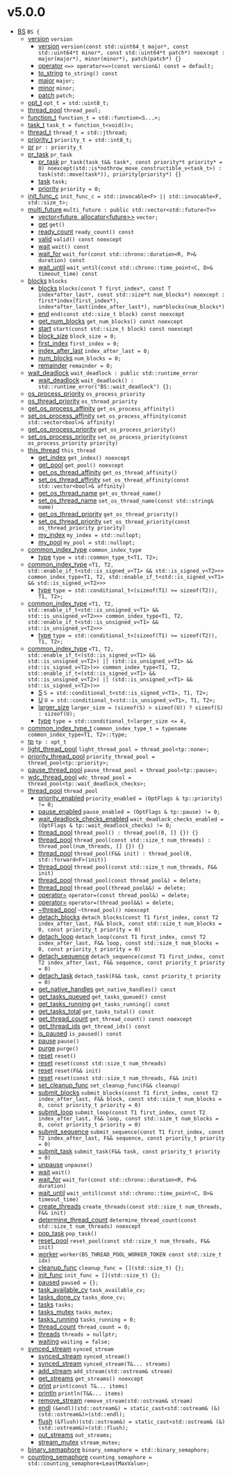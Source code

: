 # v5.0.0

- [BS](https://github.com/rurumimic/cplusplus/blob/master/src/thread-pool/include/BS_thread_pool.hpp#L112) `BS {`
  - [version](https://github.com/rurumimic/cplusplus/blob/master/src/thread-pool/include/BS_thread_pool.hpp#L121) `version`
    - [version](https://github.com/rurumimic/cplusplus/blob/master/src/thread-pool/include/BS_thread_pool.hpp#L123) `version(const std::uint64_t major*, const std::uint64*t minor*, const std::uint64*t patch*) noexcept : major(major*), minor(minor*), patch(patch*) {}`
    - [operator](https://github.com/rurumimic/cplusplus/blob/master/src/thread-pool/include/BS_thread_pool.hpp#L127) `<=> operator<=>(const version&) const = default;`
    - [to_string](https://github.com/rurumimic/cplusplus/blob/master/src/thread-pool/include/BS_thread_pool.hpp#L160) `to_string() const`
    - [major](https://github.com/rurumimic/cplusplus/blob/master/src/thread-pool/include/BS_thread_pool.hpp#L171) `major;`
    - [minor](https://github.com/rurumimic/cplusplus/blob/master/src/thread-pool/include/BS_thread_pool.hpp#L172) `minor;`
    - [patch](https://github.com/rurumimic/cplusplus/blob/master/src/thread-pool/include/BS_thread_pool.hpp#L173) `patch;`
  - [opt_t](https://github.com/rurumimic/cplusplus/blob/master/src/thread-pool/include/BS_thread_pool.hpp#L222) `opt_t = std::uint8_t;`
  - [thread_pool](https://github.com/rurumimic/cplusplus/blob/master/src/thread-pool/include/BS_thread_pool.hpp#L225) `thread_pool;`
  - [function_t](https://github.com/rurumimic/cplusplus/blob/master/src/thread-pool/include/BS_thread_pool.hpp#L238) `function_t = std::function<S...>;`
  - [task_t](https://github.com/rurumimic/cplusplus/blob/master/src/thread-pool/include/BS_thread_pool.hpp#L244) `task_t = function_t<void()>;`
  - [thread_t](https://github.com/rurumimic/cplusplus/blob/master/src/thread-pool/include/BS_thread_pool.hpp#L250) `thread_t = std::jthread;`
  - [priority_t](https://github.com/rurumimic/cplusplus/blob/master/src/thread-pool/include/BS_thread_pool.hpp#L271) `priority_t = std::int8_t;`
  - [pr](https://github.com/rurumimic/cplusplus/blob/master/src/thread-pool/include/BS_thread_pool.hpp#L276) `pr : priority_t`
  - [pr_task](https://github.com/rurumimic/cplusplus/blob/master/src/thread-pool/include/BS_thread_pool.hpp#L288) `pr_task`
    - [pr_task](https://github.com/rurumimic/cplusplus/blob/master/src/thread-pool/include/BS_thread_pool.hpp#L296) `pr_task(task_t&& task*, const priority*t priority* = 0) noexcept(std::is*nothrow_move_constructible_v<task_t>) : task(std::move(task*)), priority(priority*) {}`
    - [task](https://github.com/rurumimic/cplusplus/blob/master/src/thread-pool/include/BS_thread_pool.hpp#L313) `task;`
    - [priority](https://github.com/rurumimic/cplusplus/blob/master/src/thread-pool/include/BS_thread_pool.hpp#L318) `priority = 0;`
  - [init_func_c](https://github.com/rurumimic/cplusplus/blob/master/src/thread-pool/include/BS_thread_pool.hpp#L325) `init_func_c = std::invocable<F> || std::invocable<F, std::size_t>;`
  - [multi_future](https://github.com/rurumimic/cplusplus/blob/master/src/thread-pool/include/BS_thread_pool.hpp#L338) `multi_future : public std::vector<std::future<T>>`
    - [vector<future<type-parameter-0-0>, allocator<future<type-parameter-0-0>>>](https://github.com/rurumimic/cplusplus/blob/master/src/thread-pool/include/BS_thread_pool.hpp#L342) `vector;`
    - [get](https://github.com/rurumimic/cplusplus/blob/master/src/thread-pool/include/BS_thread_pool.hpp#L349) `get()`
    - [ready_count](https://github.com/rurumimic/cplusplus/blob/master/src/thread-pool/include/BS_thread_pool.hpp#L372) `ready_count() const`
    - [valid](https://github.com/rurumimic/cplusplus/blob/master/src/thread-pool/include/BS_thread_pool.hpp#L388) `valid() const noexcept`
    - [wait](https://github.com/rurumimic/cplusplus/blob/master/src/thread-pool/include/BS_thread_pool.hpp#L399) `wait() const`
    - [wait_for](https://github.com/rurumimic/cplusplus/blob/master/src/thread-pool/include/BS_thread_pool.hpp#L414) `wait_for(const std::chrono::duration<R, P>& duration) const`
    - [wait_until](https://github.com/rurumimic/cplusplus/blob/master/src/thread-pool/include/BS_thread_pool.hpp#L435) `wait_until(const std::chrono::time_point<C, D>& timeout_time) const`
  - [blocks](https://github.com/rurumimic/cplusplus/blob/master/src/thread-pool/include/BS_thread_pool.hpp#L453) `blocks`
    - [blocks](https://github.com/rurumimic/cplusplus/blob/master/src/thread-pool/include/BS_thread_pool.hpp#L463) `blocks(const T first_index*, const T index*after_last*, const std::size*t num_blocks*) noexcept : first*index(first_index*), index*after_last(index_after_last*), num*blocks(num_blocks*)`
    - [end](https://github.com/rurumimic/cplusplus/blob/master/src/thread-pool/include/BS_thread_pool.hpp#L489) `end(const std::size_t block) const noexcept`
    - [get_num_blocks](https://github.com/rurumimic/cplusplus/blob/master/src/thread-pool/include/BS_thread_pool.hpp#L499) `get_num_blocks() const noexcept`
    - [start](https://github.com/rurumimic/cplusplus/blob/master/src/thread-pool/include/BS_thread_pool.hpp#L510) `start(const std::size_t block) const noexcept`
    - [block_size](https://github.com/rurumimic/cplusplus/blob/master/src/thread-pool/include/BS_thread_pool.hpp#L519) `block_size = 0;`
    - [first_index](https://github.com/rurumimic/cplusplus/blob/master/src/thread-pool/include/BS_thread_pool.hpp#L524) `first_index = 0;`
    - [index_after_last](https://github.com/rurumimic/cplusplus/blob/master/src/thread-pool/include/BS_thread_pool.hpp#L529) `index_after_last = 0;`
    - [num_blocks](https://github.com/rurumimic/cplusplus/blob/master/src/thread-pool/include/BS_thread_pool.hpp#L534) `num_blocks = 0;`
    - [remainder](https://github.com/rurumimic/cplusplus/blob/master/src/thread-pool/include/BS_thread_pool.hpp#L539) `remainder = 0;`
  - [wait_deadlock](https://github.com/rurumimic/cplusplus/blob/master/src/thread-pool/include/BS_thread_pool.hpp#L546) `wait_deadlock : public std::runtime_error`
    - [wait_deadlock](https://github.com/rurumimic/cplusplus/blob/master/src/thread-pool/include/BS_thread_pool.hpp#L548) `wait_deadlock() : std::runtime_error("BS::wait_deadlock") {};`
  - [os_process_priority](https://github.com/rurumimic/cplusplus/blob/master/src/thread-pool/include/BS_thread_pool.hpp#L584) `os_process_priority`
  - [os_thread_priority](https://github.com/rurumimic/cplusplus/blob/master/src/thread-pool/include/BS_thread_pool.hpp#L597) `os_thread_priority`
  - [get_os_process_affinity](https://github.com/rurumimic/cplusplus/blob/master/src/thread-pool/include/BS_thread_pool.hpp#L614) `get_os_process_affinity()`
  - [set_os_process_affinity](https://github.com/rurumimic/cplusplus/blob/master/src/thread-pool/include/BS_thread_pool.hpp#L659) `set_os_process_affinity(const std::vector<bool>& affinity)`
  - [get_os_process_priority](https://github.com/rurumimic/cplusplus/blob/master/src/thread-pool/include/BS_thread_pool.hpp#L685) `get_os_process_priority()`
  - [set_os_process_priority](https://github.com/rurumimic/cplusplus/blob/master/src/thread-pool/include/BS_thread_pool.hpp#L722) `set_os_process_priority(const os_process_priority priority)`
  - [this_thread](https://github.com/rurumimic/cplusplus/blob/master/src/thread-pool/include/BS_thread_pool.hpp#L738) `this_thread`
    - [get_index](https://github.com/rurumimic/cplusplus/blob/master/src/thread-pool/include/BS_thread_pool.hpp#L749) `get_index() noexcept`
    - [get_pool](https://github.com/rurumimic/cplusplus/blob/master/src/thread-pool/include/BS_thread_pool.hpp#L759) `get_pool() noexcept`
    - [get_os_thread_affinity](https://github.com/rurumimic/cplusplus/blob/master/src/thread-pool/include/BS_thread_pool.hpp#L770) `get_os_thread_affinity()`
    - [set_os_thread_affinity](https://github.com/rurumimic/cplusplus/blob/master/src/thread-pool/include/BS_thread_pool.hpp#L820) `set_os_thread_affinity(const std::vector<bool>& affinity)`
    - [get_os_thread_name](https://github.com/rurumimic/cplusplus/blob/master/src/thread-pool/include/BS_thread_pool.hpp#L846) `get_os_thread_name()`
    - [set_os_thread_name](https://github.com/rurumimic/cplusplus/blob/master/src/thread-pool/include/BS_thread_pool.hpp#L889) `set_os_thread_name(const std::string& name)`
    - [get_os_thread_priority](https://github.com/rurumimic/cplusplus/blob/master/src/thread-pool/include/BS_thread_pool.hpp#L915) `get_os_thread_priority()`
    - [set_os_thread_priority](https://github.com/rurumimic/cplusplus/blob/master/src/thread-pool/include/BS_thread_pool.hpp#L1011) `set_os_thread_priority(const os_thread_priority priority)`
    - [my_index](https://github.com/rurumimic/cplusplus/blob/master/src/thread-pool/include/BS_thread_pool.hpp#L1119) `my_index = std::nullopt;`
    - [my_pool](https://github.com/rurumimic/cplusplus/blob/master/src/thread-pool/include/BS_thread_pool.hpp#L1120) `my_pool = std::nullopt;`
  - [common_index_type](https://github.com/rurumimic/cplusplus/blob/master/src/thread-pool/include/BS_thread_pool.hpp#L1131) `common_index_type`
    - [type](https://github.com/rurumimic/cplusplus/blob/master/src/thread-pool/include/BS_thread_pool.hpp#L1134) `type = std::common_type_t<T1, T2>;`
  - [common_index_type](https://github.com/rurumimic/cplusplus/blob/master/src/thread-pool/include/BS_thread_pool.hpp#L1139) `<T1, T2, std::enable_if_t<std::is_signed_v<T1> && std::is_signed_v<T2>>> common_index_type<T1, T2, std::enable_if_t<std::is_signed_v<T1> && std::is_signed_v<T2>>>`
    - [type](https://github.com/rurumimic/cplusplus/blob/master/src/thread-pool/include/BS_thread_pool.hpp#L1141) `type = std::conditional_t<(sizeof(T1) >= sizeof(T2)), T1, T2>;`
  - [common_index_type](https://github.com/rurumimic/cplusplus/blob/master/src/thread-pool/include/BS_thread_pool.hpp#L1146) `<T1, T2, std::enable_if_t<std::is_unsigned_v<T1> && std::is_unsigned_v<T2>>> common_index_type<T1, T2, std::enable_if_t<std::is_unsigned_v<T1> && std::is_unsigned_v<T2>>>`
    - [type](https://github.com/rurumimic/cplusplus/blob/master/src/thread-pool/include/BS_thread_pool.hpp#L1148) `type = std::conditional_t<(sizeof(T1) >= sizeof(T2)), T1, T2>;`
  - [common_index_type](https://github.com/rurumimic/cplusplus/blob/master/src/thread-pool/include/BS_thread_pool.hpp#L1153) `<T1, T2, std::enable_if_t<(std::is_signed_v<T1> && std::is_unsigned_v<T2>) || (std::is_unsigned_v<T1> && std::is_signed_v<T2>)>> common_index_type<T1, T2, std::enable_if_t<(std::is_signed_v<T1> && std::is_unsigned_v<T2>) || (std::is_unsigned_v<T1> && std::is_signed_v<T2>)>>`
    - [S](https://github.com/rurumimic/cplusplus/blob/master/src/thread-pool/include/BS_thread_pool.hpp#L1155) `S = std::conditional_t<std::is_signed_v<T1>, T1, T2>;`
    - [U](https://github.com/rurumimic/cplusplus/blob/master/src/thread-pool/include/BS_thread_pool.hpp#L1156) `U = std::conditional_t<std::is_unsigned_v<T1>, T1, T2>;`
    - [larger_size](https://github.com/rurumimic/cplusplus/blob/master/src/thread-pool/include/BS_thread_pool.hpp#L1157) `larger_size = (sizeof(S) > sizeof(U)) ? sizeof(S) : sizeof(U);`
    - [type](https://github.com/rurumimic/cplusplus/blob/master/src/thread-pool/include/BS_thread_pool.hpp#L1158) `type = std::conditional_t<larger_size <= 4,`
  - [common_index_type_t](https://github.com/rurumimic/cplusplus/blob/master/src/thread-pool/include/BS_thread_pool.hpp#L1172) `common_index_type_t = typename common_index_type<T1, T2>::type;`
  - [tp](https://github.com/rurumimic/cplusplus/blob/master/src/thread-pool/include/BS_thread_pool.hpp#L1177) `tp : opt_t`
  - [light_thread_pool](https://github.com/rurumimic/cplusplus/blob/master/src/thread-pool/include/BS_thread_pool.hpp#L1203) `light_thread_pool = thread_pool<tp::none>;`
  - [priority_thread_pool](https://github.com/rurumimic/cplusplus/blob/master/src/thread-pool/include/BS_thread_pool.hpp#L1208) `priority_thread_pool = thread_pool<tp::priority>;`
  - [pause_thread_pool](https://github.com/rurumimic/cplusplus/blob/master/src/thread-pool/include/BS_thread_pool.hpp#L1213) `pause_thread_pool = thread_pool<tp::pause>;`
  - [wdc_thread_pool](https://github.com/rurumimic/cplusplus/blob/master/src/thread-pool/include/BS_thread_pool.hpp#L1218) `wdc_thread_pool = thread_pool<tp::wait_deadlock_checks>;`
  - [thread_pool](https://github.com/rurumimic/cplusplus/blob/master/src/thread-pool/include/BS_thread_pool.hpp#L1226) `thread_pool`
    - [priority_enabled](https://github.com/rurumimic/cplusplus/blob/master/src/thread-pool/include/BS_thread_pool.hpp#L1232) `priority_enabled = (OptFlags & tp::priority) != 0;`
    - [pause_enabled](https://github.com/rurumimic/cplusplus/blob/master/src/thread-pool/include/BS_thread_pool.hpp#L1237) `pause_enabled = (OptFlags & tp::pause) != 0;`
    - [wait_deadlock_checks_enabled](https://github.com/rurumimic/cplusplus/blob/master/src/thread-pool/include/BS_thread_pool.hpp#L1242) `wait_deadlock_checks_enabled = (OptFlags & tp::wait_deadlock_checks) != 0;`
    - [thread_pool](https://github.com/rurumimic/cplusplus/blob/master/src/thread-pool/include/BS_thread_pool.hpp#L1255) `thread_pool() : thread_pool(0, [] {}) {}`
    - [thread_pool](https://github.com/rurumimic/cplusplus/blob/master/src/thread-pool/include/BS_thread_pool.hpp#L1262) `thread_pool(const std::size_t num_threads) : thread_pool(num_threads, [] {}) {}`
    - [thread_pool](https://github.com/rurumimic/cplusplus/blob/master/src/thread-pool/include/BS_thread_pool.hpp#L1270) `thread_pool(F&& init) : thread_pool(0, std::forward<F>(init))`
    - [thread_pool](https://github.com/rurumimic/cplusplus/blob/master/src/thread-pool/include/BS_thread_pool.hpp#L1281) `thread_pool(const std::size_t num_threads, F&& init)`
    - [thread_pool](https://github.com/rurumimic/cplusplus/blob/master/src/thread-pool/include/BS_thread_pool.hpp#L1287) `thread_pool(const thread_pool&) = delete;`
    - [thread_pool](https://github.com/rurumimic/cplusplus/blob/master/src/thread-pool/include/BS_thread_pool.hpp#L1288) `thread_pool(thread_pool&&) = delete;`
    - [operator=](https://github.com/rurumimic/cplusplus/blob/master/src/thread-pool/include/BS_thread_pool.hpp#L1289) `operator=(const thread_pool&) = delete;`
    - [operator=](https://github.com/rurumimic/cplusplus/blob/master/src/thread-pool/include/BS_thread_pool.hpp#L1290) `operator=(thread_pool&&) = delete;`
    - [~thread_pool](https://github.com/rurumimic/cplusplus/blob/master/src/thread-pool/include/BS_thread_pool.hpp#L1295) `~thread_pool() noexcept`
    - [detach_blocks](https://github.com/rurumimic/cplusplus/blob/master/src/thread-pool/include/BS_thread_pool.hpp#L1330) `detach_blocks(const T1 first_index, const T2 index_after_last, F&& block, const std::size_t num_blocks = 0, const priority_t priority = 0)`
    - [detach_loop](https://github.com/rurumimic/cplusplus/blob/master/src/thread-pool/include/BS_thread_pool.hpp#L1361) `detach_loop(const T1 first_index, const T2 index_after_last, F&& loop, const std::size_t num_blocks = 0, const priority_t priority = 0)`
    - [detach_sequence](https://github.com/rurumimic/cplusplus/blob/master/src/thread-pool/include/BS_thread_pool.hpp#L1392) `detach_sequence(const T1 first_index, const T2 index_after_last, F&& sequence, const priority_t priority = 0)`
    - [detach_task](https://github.com/rurumimic/cplusplus/blob/master/src/thread-pool/include/BS_thread_pool.hpp#L1417) `detach_task(F&& task, const priority_t priority = 0)`
    - [get_native_handles](https://github.com/rurumimic/cplusplus/blob/master/src/thread-pool/include/BS_thread_pool.hpp#L1435) `get_native_handles() const`
    - [get_tasks_queued](https://github.com/rurumimic/cplusplus/blob/master/src/thread-pool/include/BS_thread_pool.hpp#L1449) `get_tasks_queued() const`
    - [get_tasks_running](https://github.com/rurumimic/cplusplus/blob/master/src/thread-pool/include/BS_thread_pool.hpp#L1460) `get_tasks_running() const`
    - [get_tasks_total](https://github.com/rurumimic/cplusplus/blob/master/src/thread-pool/include/BS_thread_pool.hpp#L1471) `get_tasks_total() const`
    - [get_thread_count](https://github.com/rurumimic/cplusplus/blob/master/src/thread-pool/include/BS_thread_pool.hpp#L1482) `get_thread_count() const noexcept`
    - [get_thread_ids](https://github.com/rurumimic/cplusplus/blob/master/src/thread-pool/include/BS_thread_pool.hpp#L1492) `get_thread_ids() const`
    - [is_paused](https://github.com/rurumimic/cplusplus/blob/master/src/thread-pool/include/BS_thread_pool.hpp#L1506) `is_paused() const`
    - [pause](https://github.com/rurumimic/cplusplus/blob/master/src/thread-pool/include/BS_thread_pool.hpp#L1516) `pause()`
    - [purge](https://github.com/rurumimic/cplusplus/blob/master/src/thread-pool/include/BS_thread_pool.hpp#L1525) `purge()`
    - [reset](https://github.com/rurumimic/cplusplus/blob/master/src/thread-pool/include/BS_thread_pool.hpp#L1534) `reset()`
    - [reset](https://github.com/rurumimic/cplusplus/blob/master/src/thread-pool/include/BS_thread_pool.hpp#L1544) `reset(const std::size_t num_threads)`
    - [reset](https://github.com/rurumimic/cplusplus/blob/master/src/thread-pool/include/BS_thread_pool.hpp#L1555) `reset(F&& init)`
    - [reset](https://github.com/rurumimic/cplusplus/blob/master/src/thread-pool/include/BS_thread_pool.hpp#L1567) `reset(const std::size_t num_threads, F&& init)`
    - [set_cleanup_func](https://github.com/rurumimic/cplusplus/blob/master/src/thread-pool/include/BS_thread_pool.hpp#L1591) `set_cleanup_func(F&& cleanup)`
    - [submit_blocks](https://github.com/rurumimic/cplusplus/blob/master/src/thread-pool/include/BS_thread_pool.hpp#L1621) `submit_blocks(const T1 first_index, const T2 index_after_last, F&& block, const std::size_t num_blocks = 0, const priority_t priority = 0)`
    - [submit_loop](https://github.com/rurumimic/cplusplus/blob/master/src/thread-pool/include/BS_thread_pool.hpp#L1657) `submit_loop(const T1 first_index, const T2 index_after_last, F&& loop, const std::size_t num_blocks = 0, const priority_t priority = 0)`
    - [submit_sequence](https://github.com/rurumimic/cplusplus/blob/master/src/thread-pool/include/BS_thread_pool.hpp#L1694) `submit_sequence(const T1 first_index, const T2 index_after_last, F&& sequence, const priority_t priority = 0)`
    - [submit_task](https://github.com/rurumimic/cplusplus/blob/master/src/thread-pool/include/BS_thread_pool.hpp#L1725) `submit_task(F&& task, const priority_t priority = 0)`
    - [unpause](https://github.com/rurumimic/cplusplus/blob/master/src/thread-pool/include/BS_thread_pool.hpp#L1773) `unpause()`
    - [wait](https://github.com/rurumimic/cplusplus/blob/master/src/thread-pool/include/BS_thread_pool.hpp#L1787) `wait()`
    - [wait_for](https://github.com/rurumimic/cplusplus/blob/master/src/thread-pool/include/BS_thread_pool.hpp#L1819) `wait_for(const std::chrono::duration<R, P>& duration)`
    - [wait_until](https://github.com/rurumimic/cplusplus/blob/master/src/thread-pool/include/BS_thread_pool.hpp#L1852) `wait_until(const std::chrono::time_point<C, D>& timeout_time)`
    - [create_threads](https://github.com/rurumimic/cplusplus/blob/master/src/thread-pool/include/BS_thread_pool.hpp#L1887) `create_threads(const std::size_t num_threads, F&& init)`
    - [determine_thread_count](https://github.com/rurumimic/cplusplus/blob/master/src/thread-pool/include/BS_thread_pool.hpp#L1949) `determine_thread_count(const std::size_t num_threads) noexcept`
    - [pop_task](https://github.com/rurumimic/cplusplus/blob/master/src/thread-pool/include/BS_thread_pool.hpp#L1963) `pop_task()`
    - [reset_pool](https://github.com/rurumimic/cplusplus/blob/master/src/thread-pool/include/BS_thread_pool.hpp#L1981) `reset_pool(const std::size_t num_threads, F&& init)`
    - [worker](https://github.com/rurumimic/cplusplus/blob/master/src/thread-pool/include/BS_thread_pool.hpp#L1995) `worker(BS_THREAD_POOL_WORKER_TOKEN const std::size_t idx)`
    - [cleanup_func](https://github.com/rurumimic/cplusplus/blob/master/src/thread-pool/include/BS_thread_pool.hpp#L2053) `cleanup_func = [](std::size_t) {};`
    - [init_func](https://github.com/rurumimic/cplusplus/blob/master/src/thread-pool/include/BS_thread_pool.hpp#L2058) `init_func = [](std::size_t) {};`
    - [paused](https://github.com/rurumimic/cplusplus/blob/master/src/thread-pool/include/BS_thread_pool.hpp#L2063) `paused = {};`
    - [task_available_cv](https://github.com/rurumimic/cplusplus/blob/master/src/thread-pool/include/BS_thread_pool.hpp#L2073) `task_available_cv;`
    - [tasks_done_cv](https://github.com/rurumimic/cplusplus/blob/master/src/thread-pool/include/BS_thread_pool.hpp#L2078) `tasks_done_cv;`
    - [tasks](https://github.com/rurumimic/cplusplus/blob/master/src/thread-pool/include/BS_thread_pool.hpp#L2083) `tasks;`
    - [tasks_mutex](https://github.com/rurumimic/cplusplus/blob/master/src/thread-pool/include/BS_thread_pool.hpp#L2088) `tasks_mutex;`
    - [tasks_running](https://github.com/rurumimic/cplusplus/blob/master/src/thread-pool/include/BS_thread_pool.hpp#L2093) `tasks_running = 0;`
    - [thread_count](https://github.com/rurumimic/cplusplus/blob/master/src/thread-pool/include/BS_thread_pool.hpp#L2098) `thread_count = 0;`
    - [threads](https://github.com/rurumimic/cplusplus/blob/master/src/thread-pool/include/BS_thread_pool.hpp#L2103) `threads = nullptr;`
    - [waiting](https://github.com/rurumimic/cplusplus/blob/master/src/thread-pool/include/BS_thread_pool.hpp#L2108) `waiting = false;`
  - [synced_stream](https://github.com/rurumimic/cplusplus/blob/master/src/thread-pool/include/BS_thread_pool.hpp#L2121) `synced_stream`
    - [synced_stream](https://github.com/rurumimic/cplusplus/blob/master/src/thread-pool/include/BS_thread_pool.hpp#L2127) `synced_stream()`
    - [synced_stream](https://github.com/rurumimic/cplusplus/blob/master/src/thread-pool/include/BS_thread_pool.hpp#L2139) `synced_stream(T&... streams)`
    - [add_stream](https://github.com/rurumimic/cplusplus/blob/master/src/thread-pool/include/BS_thread_pool.hpp#L2149) `add_stream(std::ostream& stream)`
    - [get_streams](https://github.com/rurumimic/cplusplus/blob/master/src/thread-pool/include/BS_thread_pool.hpp#L2159) `get_streams() noexcept`
    - [print](https://github.com/rurumimic/cplusplus/blob/master/src/thread-pool/include/BS_thread_pool.hpp#L2171) `print(const T&... items)`
    - [println](https://github.com/rurumimic/cplusplus/blob/master/src/thread-pool/include/BS_thread_pool.hpp#L2185) `println(T&&... items)`
    - [remove_stream](https://github.com/rurumimic/cplusplus/blob/master/src/thread-pool/include/BS_thread_pool.hpp#L2195) `remove_stream(std::ostream& stream)`
    - [endl](https://github.com/rurumimic/cplusplus/blob/master/src/thread-pool/include/BS_thread_pool.hpp#L2203) `(&endl)(std::ostream&) = static_cast<std::ostream& (&)(std::ostream&)>(std::endl);`
    - [flush](https://github.com/rurumimic/cplusplus/blob/master/src/thread-pool/include/BS_thread_pool.hpp#L2208) `(&flush)(std::ostream&) = static_cast<std::ostream& (&)(std::ostream&)>(std::flush);`
    - [out_streams](https://github.com/rurumimic/cplusplus/blob/master/src/thread-pool/include/BS_thread_pool.hpp#L2214) `out_streams;`
    - [stream_mutex](https://github.com/rurumimic/cplusplus/blob/master/src/thread-pool/include/BS_thread_pool.hpp#L2219) `stream_mutex;`
  - [binary_semaphore](https://github.com/rurumimic/cplusplus/blob/master/src/thread-pool/include/BS_thread_pool.hpp#L2223) `binary_semaphore = std::binary_semaphore;`
  - [counting_semaphore](https://github.com/rurumimic/cplusplus/blob/master/src/thread-pool/include/BS_thread_pool.hpp#L2225) `counting_semaphore = std::counting_semaphore<LeastMaxValue>;`
